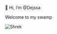 👋 Hi, I’m @Dejssa

Welcome to my swamp

![Shrek](https://i.ytimg.com/vi/CGP5PyhV3YY/maxresdefault.jpg "Shrek")
